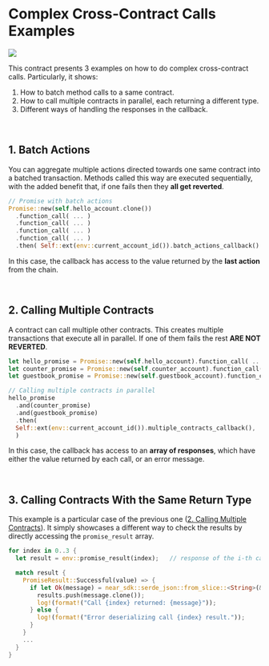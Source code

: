 # Complex Cross-Contract Calls Examples

[![](https://img.shields.io/github/workflow/status/near-examples/xcc-advanced/Tests/main?color=green&label=Tests)](https://github.com/near-examples/xcc-advanced/actions/workflows/tests.yml)

This contract presents 3 examples on how to do complex cross-contract calls. Particularly, it shows:

1. How to batch method calls to a same contract.
2. How to call multiple contracts in parallel, each returning a different type.
3. Different ways of handling the responses in the callback.

<br />

## 1. Batch Actions

You can aggregate multiple actions directed towards one same contract into a batched transaction.
Methods called this way are executed sequentially, with the added benefit that, if one fails then
they **all get reverted**.

```rust
// Promise with batch actions
Promise::new(self.hello_account.clone())
  .function_call( ... )
  .function_call( ... )
  .function_call( ... )
  .function_call( ... )
  .then( Self::ext(env::current_account_id()).batch_actions_callback() )
```

In this case, the callback has access to the value returned by the **last
action** from the chain.

<br />

## 2. Calling Multiple Contracts

A contract can call multiple other contracts. This creates multiple transactions that execute
all in parallel. If one of them fails the rest **ARE NOT REVERTED**.

```rust
let hello_promise = Promise::new(self.hello_account).function_call( ... );
let counter_promise = Promise::new(self.counter_account).function_call( ... );
let guestbook_promise = Promise::new(self.guestbook_account).function_call( ... );

// Calling multiple contracts in parallel
hello_promise
  .and(counter_promise)
  .and(guestbook_promise)
  .then(
  Self::ext(env::current_account_id()).multiple_contracts_callback(),
  )
```

In this case, the callback has access to an **array of responses**, which have either the
value returned by each call, or an error message.

<br />

## 3. Calling Contracts With the Same Return Type

This example is a particular case of the previous one ([2. Calling Multiple Contracts](#2-calling-multiple-contracts)).
It simply showcases a different way to check the results by directly accessing the `promise_result` array.

```rust
for index in 0..3 {
  let result = env::promise_result(index);   // response of the i-th call

  match result {
    PromiseResult::Successful(value) => {
      if let Ok(message) = near_sdk::serde_json::from_slice::<String>(&value) {
        results.push(message.clone());
        log!(format!("Call {index} returned: {message}"));
      } else {
        log!(format!("Error deserializing call {index} result."));
      }
    }
    ...
  }
}
```
